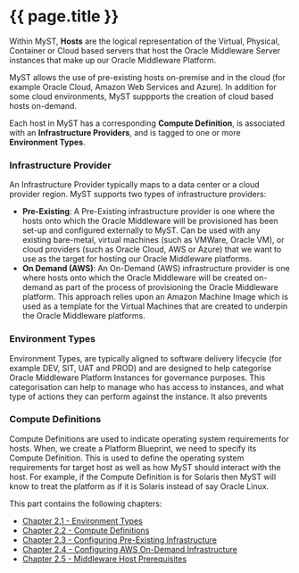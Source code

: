 # {{ page.title }}
Within MyST, **Hosts** are the logical representation of the Virtual, Physical, Container or Cloud based servers that host the Oracle Middleware Server instances that make up our Oracle Middleware Platform.

MyST allows the use of pre-existing hosts on-premise and in the cloud (for example Oracle Cloud, Amazon Web Services and Azure). In addition for some cloud environments, MyST suppports the creation of cloud based hosts on-demand.

Each host in MyST has a corresponding **Compute Definition**, is associated with an **Infrastructure Providers**, and is tagged to one or more **Environment Types**.

### Infrastructure Provider
An Infrastructure Provider typically maps to a data center or a cloud provider region. MyST supports two types of infrastructure providers:

* **Pre-Existing**: A Pre-Existing infrastructure provider is one where the hosts onto which the Oracle Middleware will be provisioned has been set-up and configured externally to MyST. Can be used with any existing bare-metal, virtual machines (such as VMWare, Oracle VM), or cloud providers (such as Oracle Cloud, AWS or Azure) that we want to use as the target for hosting our Oracle Middleware platforms. 
* **On Demand (AWS)**: An On-Demand (AWS) infrastructure provider is one where hosts onto which the Oracle Middleware will be created on-demand as part of the process of provisioning the Oracle Middleware platform. This approach relies upon an Amazon Machine Image which is used as a template for the Virtual Machines that are created to underpin the Oracle Middleware platforms.

### Environment Types
Environment Types, are typically aligned to software delivery lifecycle (for example DEV, SIT, UAT and PROD) and are designed to help categorise Oracle Middleware Platform Instances for governance purposes. This categorisation can help to manage who has access to instances, and what type of actions they can perform against the instance. It also prevents

### Compute Definitions
Compute Definitions are used to indicate operating system requirements for hosts. When, we create a Platform Blueprint, we need to specify its Compute Definition. This is used to define the operating system requirements for target host as well as how MyST should interact with the host. For example, if the Compute Definition is for Solaris then MyST will know to treat the platform as if it is Solaris instead of say Oracle Linux.

This part contains the following chapters:

* [Chapter 2.1 - Environment Types](2.1.environmentTypes/2.1.0.environmentTypes.md)
* [Chapter 2.2 - Compute Definitions](2.2.computeDefinitions/2.2.0.computeDefinitions.md)
* [Chapter 2.3 - Configuring Pre-Existing Infrastructure](2.3.preExistingInfrastructure/2.3.0.preExistingInfrastructure.md)
* [Chapter 2.4 - Configuring AWS On-Demand Infrastructure](2.4.awsOnDemand/2.4.0.awsOnDemand.md)
* [Chapter 2.5 - Middleware Host Prerequisites](2.5.middlewareHosts/2.5.0.middlewareHosts.md)


